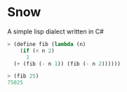 ﻿# Snow

A simple lisp dialect written in C#

```lisp
> (define fib (lambda (n) 
    (if (< n 2) 
      1 
  (+ (fib (- n 1)) (fib (- n 2))))))

> (fib 25)
75025
```
